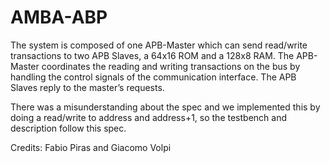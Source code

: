 # AMBA-ABP
The system is composed of one APB-Master which can send read/write transactions to two APB Slaves, a 64x16 ROM and a 128x8 RAM. The APB-Master coordinates the reading and writing transactions on the bus by handling the control signals of the communication interface. The APB Slaves reply to the master’s requests.


There was a misunderstanding about the spec and we implemented this by doing a read/write to address and address+1, so the testbench and description follow this spec.

Credits: Fabio Piras and Giacomo Volpi

